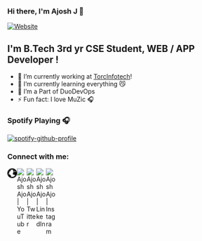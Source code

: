 ### Hi there, I'm Ajosh J 👋

[![Website](https://img.shields.io/website?label=Ajosh.ME&style=for-the-badge&url=http://ajosh.me)](http://ajosh.me)

## I'm B.Tech 3rd yr CSE Student, WEB / APP Developer !

- 🔭 I’m currently working at [TorcInfotech][torc]!
- 🌱 I’m currently learning everything 😼
- 👯 I’m a Part of DuoDevOps
- ⚡ Fun fact: I love MuZic 🎧

### Spotify Playing 🎧
[![spotify-github-profile](https://spotify-github-profile.vercel.app/api/view?uid=31hdkn353qetcgxtrugijtpxu32i&cover_image=true&theme=novatorem&bar_color=53b14f&bar_color_cover=false)](https://spotify-github-profile.vercel.app/api/view?uid=31hdkn353qetcgxtrugijtpxu32i&redirect=true)


### Connect with me:

[<img align="left" alt="Ajosh.me" width="22px" src="https://raw.githubusercontent.com/iconic/open-iconic/master/svg/globe.svg" />][website]
[<img align="left" alt="Ajosh Ajo | YouTube" width="22px" src="https://cdn.jsdelivr.net/npm/simple-icons@v3/icons/youtube.svg" />][youtube]
[<img align="left" alt="Ajosh Ajo | Twitter" width="22px" src="https://cdn.jsdelivr.net/npm/simple-icons@v3/icons/twitter.svg" />][twitter]
[<img align="left" alt="Ajosh Ajo | LinkedIn" width="22px" src="https://cdn.jsdelivr.net/npm/simple-icons@v3/icons/linkedin.svg" />][linkedin]
[<img align="left" alt="Ajosh Ajo | Instagram" width="22px" src="https://cdn.jsdelivr.net/npm/simple-icons@v3/icons/instagram.svg" />][instagram]

<br />

[website]: http://ajosh.me
[torc]: https://torcinfotech.in
[twitter]: https://twitter.com/ajosh_ajo
[youtube]: https://www.youtube.com/channel/UCcKUDvtPkivMV7hfFd1fqtQ
[instagram]: https://www.instagram.com/_.ajo_sh.__.ajo._/
[linkedin]: https://www.linkedin.com/in/ajosh-j-7a39321a4/
